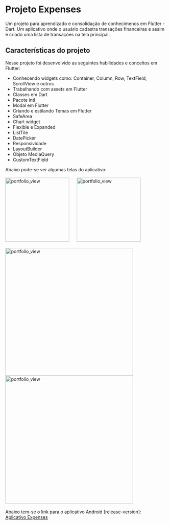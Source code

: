 # Projeto Expenses

Um projeto para aprendizado e consolidação de conhecimenos em Flutter - Dart. Um aplicativo onde o usuário cadastra transações financeiras e assim é criado uma lista de transações na tela principal.

## Características do projeto


Nesse projeto foi desenvolvido as seguintes habilidades e conceitos em Flutter:

- Conhecendo widgets como: Container, Column, Row, TextField, ScrollView e outros
- Trabalhando com assets em Flutter
- Classes em Dart
- Pacote intl
- Modal em Flutter
- Criando e estilando Temas em Flutter
- SafeArea
- Chart widget
- Flexible e Expanded
- ListTile
- DatePicker
- Responsividade
- LayoutBuilder
- Objeto MediaQuery
- CustomTextField

Abaixo pode-se ver algumas telas do aplicativo:
<br/><br/>
<img width="200" alt="portfolio_view" src="https://israel-public-images.s3.us-east-2.amazonaws.com/Simulator+Screen+Shot+-+iPhone+12+Pro+-+2020-12-13+at+18.24.24.png">
<img width="200" style="margin: 0 20px;" alt="portfolio_view" src="https://israel-public-images.s3.us-east-2.amazonaws.com/Simulator+Screen+Shot+-+iPhone+12+Pro+-+2020-12-13+at+18.27.42.png">
<br/><br/>
<img width="400" alt="portfolio_view" src="https://israel-public-images.s3.us-east-2.amazonaws.com/Simulator+Screen+Shot+-+iPhone+12+Pro+-+2020-12-13+at+18.50.50.png">
<img width="400" alt="portfolio_view" src="https://israel-public-images.s3.us-east-2.amazonaws.com/Simulator+Screen+Shot+-+iPhone+12+Pro+-+2020-12-13+at+18.51.01.png">
<br/><br/>
Abaixo tem-se o link para o aplicativo Android [release-version]:
<br/>
<a href="https://israel-public-images.s3.us-east-2.amazonaws.com/questions-app-release.apk">Aplicativo Expenses</a>
